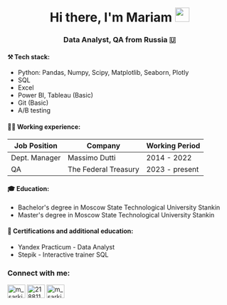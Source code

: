 <h1 align="center">Hi there, I'm Mariam </a>  
<img src="https://github.com/blackcater/blackcater/raw/main/images/Hi.gif" height="32"/></h1> 
<h3 align="center">Data Analyst, QA from Russia 🇺</h3>


#### ⚒️ Tech stack:
- Python: Pandas, Numpy, Scipy, Matplotlib, Seaborn, Plotly
- SQL
- Excel
- Power BI, Tableau (Basic)
- Git (Basic)
- A/B testing 

#### 👩‍💻 Working experience:

| Job Position  | Company               | Working Period |
| ------------- | --------------------- | -------------- |
| Dept. Manager | Massimo Dutti         | 2014 - 2022    |
| QA            | The Federal Treasury  | 2023 - present |

#### 🎓 Education:
- Bachelor's degree in Moscow State Technological University Stankin
- Master's degree in Moscow State Technological University Stankin

#### 📝 Certifications and additional education:
- Yandex Practicum - Data Analyst 
- Stepik - Interactive trainer SQL

<h3 align="left">Connect with me:</h3> 
<p align="left"> 
<a href="https://t.me/m_sarkisian" target="blank"><img align="center" src="http://www.w3.org/2000/svg" alt="m_sarkisian" height="30" width="40" /></a> 
<a href="https://stackoverflow.com/users/21881196" target="blank"><img align="center" src="https://raw.githubusercontent.com/rahuldkjain/github-profile-readme-generator/master/src/images/icons/Social/stack-overflow.svg" alt="21881196" height="30" width="40" /></a> 
<a href="https://instagram.com/m_sarkisian" target="blank"><img align="center" src="https://raw.githubusercontent.com/rahuldkjain/github-profile-readme-generator/master/src/images/icons/Social/instagram.svg" alt="m_sarkisian" height="30" width="40" /></a>
</p> 
 

<!--
**wepushinp/wepushinp** is a ✨ _special_ ✨ repository because its `README.md` (this file) appears on your GitHub profile.




- 🔭 I’m currently working on ...
- 🌱 I’m currently learning ...
- 👯 I’m looking to collaborate on ...
- 🤔 I’m looking for help with ...
- 💬 Ask me about ...
- 📫 How to reach me: ...
- 😄 Pronouns: ...
- ⚡ Fun fact: ...
-->
